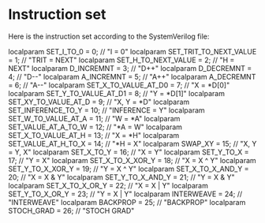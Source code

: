 # Instruction set

Here is the instruction set according to the SystemVerilog file:

  localparam SET_I_TO_0 = 0; // "I = 0"
  localparam SET_TRIT_TO_NEXT_VALUE = 1; // "TRIT = NEXT"
  localparam SET_H_TO_NEXT_VALUE = 2; // "H = NEXT"
  localparam D_INCREMNT = 3; // "D++"
  localparam D_DECREMNT = 4; // "D--"
  localparam A_INCREMNT = 5; // "A++"
  localparam A_DECREMNT = 6; // "A--"
  localparam SET_X_TO_VALUE_AT_D0 = 7; // "X = *D[0]"
  localparam SET_Y_TO_VALUE_AT_D1 = 8; // "Y = *D[1]"
  localparam SET_XY_TO_VALUE_AT_D = 9; // "X, Y = *D"
  localparam SET_INFERENCE_TO_Y = 10; // "INFERENCE = Y"
  localparam SET_W_TO_VALUE_AT_A = 11; // "W = *A"
  localparam SET_VALUE_AT_A_TO_W = 12; // "*A = W"
  localparam SET_X_TO_VALUE_AT_H = 13; // "X = *H"
  localparam SET_VALUE_AT_H_TO_X = 14; // "*H = X"
  localparam SWAP_XY = 15; // "X, Y = Y, X"
  localparam SET_X_TO_Y = 16; // "X = Y"
  localparam SET_Y_TO_X = 17; // "Y = X"
  localparam SET_X_TO_X_XOR_Y = 18; // "X = X ^ Y"
  localparam SET_Y_TO_X_XOR_Y = 19; // "Y = X ^ Y"
  localparam SET_X_TO_X_AND_Y = 20; // "X = X & Y"
  localparam SET_Y_TO_X_AND_Y = 21; // "Y = X & Y"
  localparam SET_X_TO_X_OR_Y = 22; // "X = X | Y"
  localparam SET_Y_TO_X_OR_Y = 23; // "Y = X | Y"
  localparam INTERWEAVE = 24; // "INTERWEAVE"
  localparam BACKPROP = 25; // "BACKPROP"
  localparam STOCH_GRAD = 26; // "STOCH GRAD"
